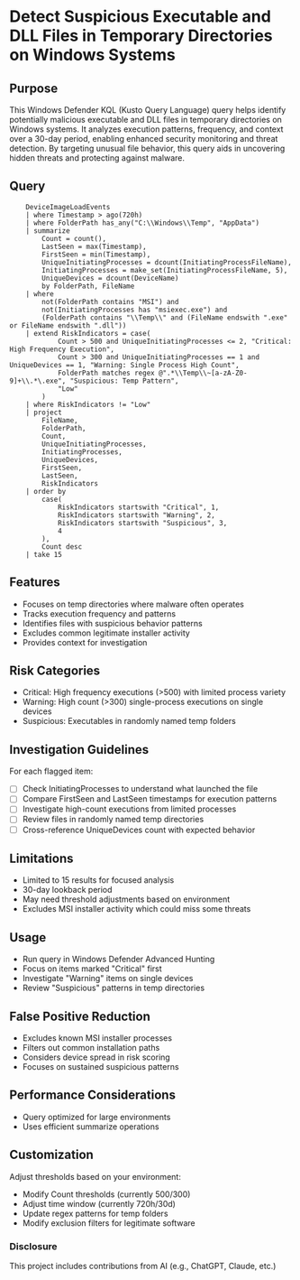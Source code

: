 # Detect Suspicious Executable and DLL Files in Temporary Directories on Windows Systems
## Purpose
This Windows Defender KQL (Kusto Query Language) query helps identify potentially malicious executable and DLL files in temporary directories on Windows systems. It analyzes execution patterns, frequency, and context over a 30-day period, enabling enhanced security monitoring and threat detection. By targeting unusual file behavior, this query aids in uncovering hidden threats and protecting against malware.
## Query
```kusto
    DeviceImageLoadEvents 
    | where Timestamp > ago(720h)
    | where FolderPath has_any("C:\\Windows\\Temp", "AppData") 
    | summarize 
        Count = count(),
        LastSeen = max(Timestamp),
        FirstSeen = min(Timestamp),
        UniqueInitiatingProcesses = dcount(InitiatingProcessFileName),
        InitiatingProcesses = make_set(InitiatingProcessFileName, 5),
        UniqueDevices = dcount(DeviceName)
        by FolderPath, FileName
    | where 
        not(FolderPath contains "MSI") and
        not(InitiatingProcesses has "msiexec.exe") and
        (FolderPath contains "\\Temp\\" and (FileName endswith ".exe" or FileName endswith ".dll"))
    | extend RiskIndicators = case(
            Count > 500 and UniqueInitiatingProcesses <= 2, "Critical: High Frequency Execution",
            Count > 300 and UniqueInitiatingProcesses == 1 and UniqueDevices == 1, "Warning: Single Process High Count",
            FolderPath matches regex @".*\\Temp\\~[a-zA-Z0-9]+\\.*\.exe", "Suspicious: Temp Pattern",
            "Low"
        )
    | where RiskIndicators != "Low"
    | project 
        FileName,
        FolderPath,
        Count,
        UniqueInitiatingProcesses,
        InitiatingProcesses,
        UniqueDevices,
        FirstSeen,
        LastSeen,
        RiskIndicators
    | order by 
        case(
            RiskIndicators startswith "Critical", 1,
            RiskIndicators startswith "Warning", 2,
            RiskIndicators startswith "Suspicious", 3,
            4
        ),
        Count desc
    | take 15
```
## Features

 -  Focuses on temp directories where malware often operates
-   Tracks execution frequency and patterns
-   Identifies files with suspicious behavior patterns
-   Excludes common legitimate installer activity
-   Provides context for investigation
## Risk Categories

- Critical: High frequency executions (>500) with limited process variety
- Warning: High count (>300) single-process executions on single devices
- Suspicious: Executables in randomly named temp folders
## Investigation Guidelines
For each flagged item:

 - [ ] Check InitiatingProcesses to understand what launched the file
 - [ ] Compare FirstSeen and LastSeen timestamps for execution patterns
 - [ ] Investigate high-count executions from limited processes
 - [ ] Review files in randomly named temp directories
 - [ ] Cross-reference UniqueDevices count with expected behavior
## Limitations

- Limited to 15 results for focused analysis
- 30-day lookback period
- May need threshold adjustments based on environment
- Excludes MSI installer activity which could miss some threats

## Usage
- Run query in Windows Defender Advanced Hunting
- Focus on items marked "Critical" first
- Investigate "Warning" items on single devices
- Review "Suspicious" patterns in temp directories
## False Positive Reduction
- Excludes known MSI installer processes
- Filters out common installation paths
- Considers device spread in risk scoring
- Focuses on sustained suspicious patterns
## Performance Considerations
- Query optimized for large environments
- Uses efficient summarize operations
## Customization
Adjust thresholds based on your environment:
-   Modify Count thresholds (currently 500/300)
-   Adjust time window (currently 720h/30d)
-   Update regex patterns for temp folders
-   Modify exclusion filters for legitimate software
### Disclosure
This project includes contributions from AI (e.g., ChatGPT, Claude, etc.)
